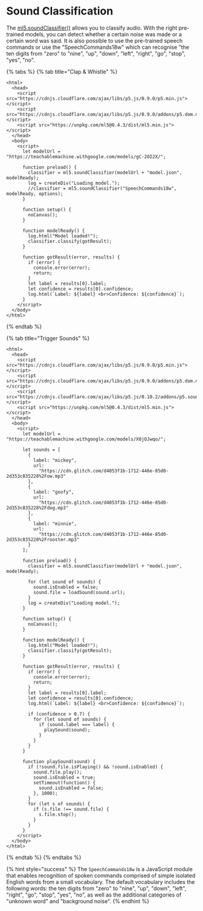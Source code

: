 # Sound Classification

The [ml5.soundClassifier\(\)](https://learn.ml5js.org/docs/#/reference/sound-classifier) allows you to classify audio. With the right pre-trained models, you can detect whether a certain noise was made or a certain word was said. It is also possible to use the pre-trained speech commands or use the "SpeechCommands18w" which can recognise "the ten digits from "zero" to "nine", "up", "down", "left", "right", "go", "stop", "yes", "no".

{% tabs %}
{% tab title="Clap & Whistle" %}
```markup
<html>
  <head>
    <script src="https://cdnjs.cloudflare.com/ajax/libs/p5.js/0.9.0/p5.min.js"></script>
    <script src="https://cdnjs.cloudflare.com/ajax/libs/p5.js/0.9.0/addons/p5.dom.min.js"></script>
    <script src="https://unpkg.com/ml5@0.4.3/dist/ml5.min.js"></script>
  </head>
  <body>
    <script>
      let modelUrl = "https://teachablemachine.withgoogle.com/models/gC-2OI2X/";

      function preload() {
        classifier = ml5.soundClassifier(modelUrl + "model.json", modelReady);
        log = createDiv("Loading model.");
        //classifier = ml5.soundClassifier("SpeechCommands18w", modelReady, options);
      }

      function setup() {
        noCanvas();
      }

      function modelReady() {
        log.html("Model loaded!");
        classifier.classify(gotResult);
      }

      function gotResult(error, results) {
        if (error) {
          console.error(error);
          return;
        }
        let label = results[0].label;
        let confidence = results[0].confidence;
        log.html(`Label: ${label} <br>Confidence: ${confidence}`);
      }
    </script>
  </body>
</html>

```
{% endtab %}

{% tab title="Trigger Sounds" %}
```markup
<html>
  <head>
    <script src="https://cdnjs.cloudflare.com/ajax/libs/p5.js/0.9.0/p5.min.js"></script>
    <script src="https://cdnjs.cloudflare.com/ajax/libs/p5.js/0.9.0/addons/p5.dom.min.js"></script>
    <script src="https://cdnjs.cloudflare.com/ajax/libs/p5.js/0.10.2/addons/p5.sound.js"></script>
    <script src="https://unpkg.com/ml5@0.4.3/dist/ml5.min.js"></script>
  </head>
  <body>
    <script>
      let modelUrl = "https://teachablemachine.withgoogle.com/models/X8jOJwqo/";

      let sounds = [
        {
          label: "mickey",
          url:
            "https://cdn.glitch.com/d4053f1b-1712-446e-85d0-2d353c835228%2Fow.mp3"
        },
        {
          label: "goofy",
          url:
            "https://cdn.glitch.com/d4053f1b-1712-446e-85d0-2d353c835228%2Fdog.mp3"
        },
        {
          label: "minnie",
          url:
            "https://cdn.glitch.com/d4053f1b-1712-446e-85d0-2d353c835228%2Frooster.mp3"
        }
      ];

      function preload() {
        classifier = ml5.soundClassifier(modelUrl + "model.json", modelReady);

        for (let sound of sounds) {
          sound.isEnabled = false;
          sound.file = loadSound(sound.url);
        }
        log = createDiv("Loading model.");
      }

      function setup() {
        noCanvas();
      }

      function modelReady() {
        log.html("Model loaded!");
        classifier.classify(gotResult);
      }

      function gotResult(error, results) {
        if (error) {
          console.error(error);
          return;
        }
        let label = results[0].label;
        let confidence = results[0].confidence;
        log.html(`Label: ${label} <br>Confidence: ${confidence}`);

        if (confidence > 0.7) {
          for (let sound of sounds) {
            if (sound.label === label) {
              playSound(sound);
            }
          }
        }
      }

      function playSound(sound) {
        if (!sound.file.isPlaying() && !sound.isEnabled) {
          sound.file.play();
          sound.isEnabled = true;
          setTimeout(function() {
            sound.isEnabled = false;
          }, 1000);
        }
        for (let s of sounds) {
          if (s.file !== sound.file) {
            s.file.stop();
          }
        }
      }
    </script>
  </body>
</html>

```
{% endtab %}
{% endtabs %}

{% hint style="success" %}
The `SpeechCommands18w`  is a JavaScript module that enables recognition of spoken commands comprised of simple isolated English words from a small vocabulary. The default vocabulary includes the following words: the ten digits from "zero" to "nine", "up", "down", "left", "right", "go", "stop", "yes", "no", as well as the additional categories of "unknown word" and "background noise".
{% endhint %}

